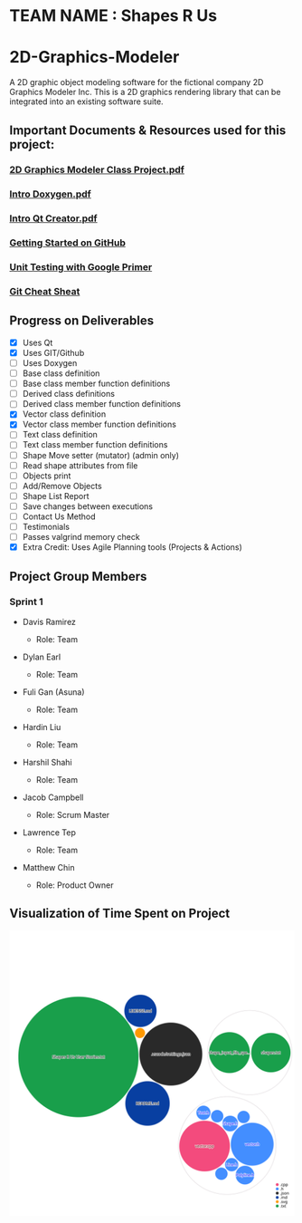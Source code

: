 # TEAM NAME : Shapes R Us
# 2D-Graphics-Modeler

A 2D graphic object modeling software for the fictional company 2D Graphics Modeler Inc. This is a 2D graphics rendering library 
that can be integrated into an existing software suite.

## Important Documents & Resources used for this project:

### [2D Graphics Modeler Class Project.pdf](https://github.com/campjake/2D-Graphics-Modeler/files/9841670/2D.Graphics.Modeler.Class.Project.1.pdf)

### [Intro Doxygen.pdf](https://github.com/campjake/2D-Graphics-Modeler/files/9841681/Intro.Doxygen.1.pdf)

### [Intro Qt Creator.pdf](https://github.com/campjake/2D-Graphics-Modeler/files/9841682/Intro.Qt.Creator.1.pdf)

### [Getting Started on GitHub](https://guides.github.com/activities/hello-world/)

### [Unit Testing with Google Primer](https://google.github.io/googletest/primer.html)

### [Git Cheat Sheat](https://training.github.com/downloads/github-git-cheat-sheet.pdf)

## Progress on Deliverables
- [x] Uses Qt
- [x] Uses GIT/Github
- [ ] Uses Doxygen
- [ ] Base class definition
- [ ] Base class member function definitions
- [ ] Derived class definitions
- [ ] Derived class member function definitions
- [x] Vector class definition
- [x] Vector class member function definitions
- [ ] Text class definition
- [ ] Text class member function definitions
- [ ] Shape Move setter (mutator) (admin only)
- [ ] Read shape attributes from file
- [ ] Objects print
- [ ] Add/Remove Objects
- [ ] Shape List Report
- [ ] Save changes between executions
- [ ] Contact Us Method
- [ ] Testimonials
- [ ] Passes valgrind memory check
- [x] Extra Credit: Uses Agile Planning tools (Projects & Actions)

## Project Group Members
### Sprint 1
- Davis Ramirez
  - Role: Team

- Dylan Earl
  - Role: Team

- Fuli Gan  (Asuna)
  - Role: Team

- Hardin Liu
  - Role: Team
  
- Harshil Shahi
  - Role: Team

- Jacob Campbell
  - Role: Scrum Master

- Lawrence Tep
  - Role: Team

- Matthew Chin
  - Role: Product Owner
  
## Visualization of Time Spent on Project

![Visualization of the codebase](./diagram.svg)

